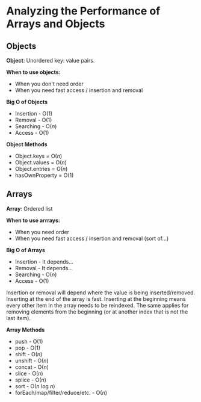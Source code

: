 # Analyzing the Performance of Arrays and Objects

## Objects
**Object**: Unordered key: value pairs.

**When to use objects:**
* When you don't need order
* When you need fast access / insertion and removal

**Big O of Objects**
* Insertion - O(1)
* Removal - O(1)
* Searching - O(*n*)
* Access - O(1)

**Object Methods**
* Object.keys = O(*n*)
* Object.values = O(*n*)
* Object.entries = O(*n*)
* hasOwnProperty = O(1)

## Arrays
**Array**: Ordered list

**When to use arrrays:**
* When you need order
* When you need fast access / insertion and removal (sort of...)

**Big O of Arrays**
* Insertion - It depends...
* Removal - It depends...
* Searching - O(*n*)
* Access - O(1)

Insertion or removal will depend where the value is being inserted/removed. Inserting at the end of the array is fast. Inserting at the beginning means every other item in the array needs to be reindexed. The same applies for removing elements from the beginning (or at another index that is not the last item).

**Array Methods**
* push - O(1)
* pop - O(1)
* shift - O(*n*)
* unshift - O(*n*)
* concat - O(*n*)
* slice - O(*n*)
* splice - O(*n*)
* sort - O(*n* log *n*)
* forEach/map/filter/reduce/etc. - O(*n*)